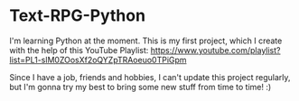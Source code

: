 # Text-RPG-Python
I'm learning Python at the moment. This is my first project, which I create with the help of this YouTube Playlist: https://www.youtube.com/playlist?list=PL1-slM0ZOosXf2oQYZpTRAoeuo0TPiGpm 

Since I have a job, friends and hobbies, I can't update this project regularly, but I'm gonna try my best to bring some new stuff from time to time! :)
